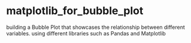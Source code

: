 # matplotlib_for_bubble_plot
building a Bubble Plot that showcases the relationship between different variables. using different libraries such as Pandas and Matplotlib 
